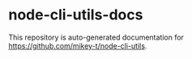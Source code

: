 # node-cli-utils-docs

This repository is auto-generated documentation for https://github.com/mikey-t/node-cli-utils.
